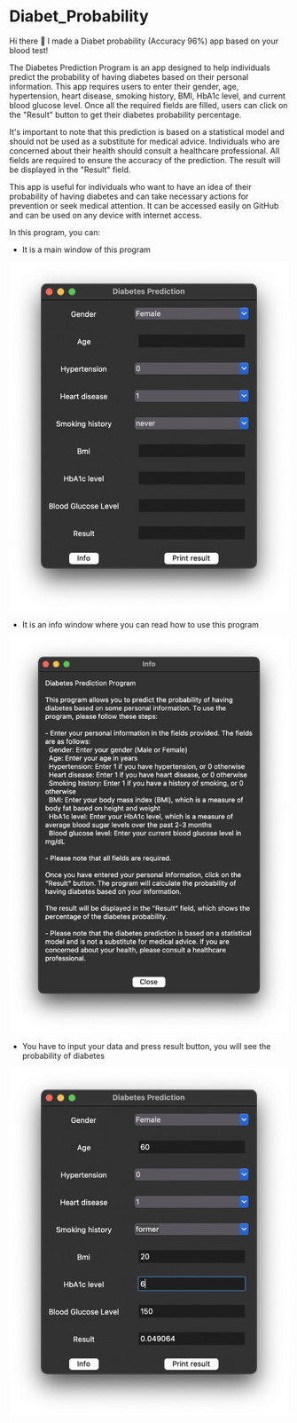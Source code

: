 # Diabet_Probability
Hi there 👋 
I made a Diabet probability (Accuracy 96%) app based on your blood test!

The Diabetes Prediction Program is an app designed to help individuals predict the probability of having diabetes based on their personal information. This app requires users to enter their gender, age, hypertension, heart disease, smoking history, BMI, HbA1c level, and current blood glucose level. Once all the required fields are filled, users can click on the "Result" button to get their diabetes probability percentage.

It's important to note that this prediction is based on a statistical model and should not be used as a substitute for medical advice. Individuals who are concerned about their health should consult a healthcare professional. All fields are required to ensure the accuracy of the prediction. The result will be displayed in the "Result" field.

This app is useful for individuals who want to have an idea of their probability of having diabetes and can take necessary actions for prevention or seek medical attention. It can be accessed easily on GitHub and can be used on any device with internet access.

In this program, you can:

 - It is a main window of this program
 
 ![Registration](https://github.com/MilitaryGuineaPig/Diabet_Probability/blob/main/Images/menu.png)
 - It is an info window where you can read how to use this program 
 
 ![Registration](https://github.com/MilitaryGuineaPig/Diabet_Probability/blob/main/Images/info.png)
 - You have to input your data and press result button, you will see the probability of diabetes
 
 ![Registration](https://github.com/MilitaryGuineaPig/Diabet_Probability/blob/main/Images/result.png)

